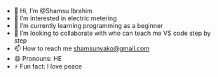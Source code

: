 - 👋 Hi, I’m @Shamsu Ibrahim
- 👀 I’m interested in electric metering 
- 🌱 I’m currently learning programming as a beginner
- 💞️ I’m looking to collaborate with who can teach me VS code step by step
- 📫 How to reach me shamsunyako@gmail.com
- 😄 Pronouns: HE
- ⚡ Fun fact: I love peace 

<!---
Shamsu Ibrahim is a ✨ special ✨ repository because its `README.md` (this file) appears on your GitHub profile.
You can click the Preview link to take a look at your changes.
--->
